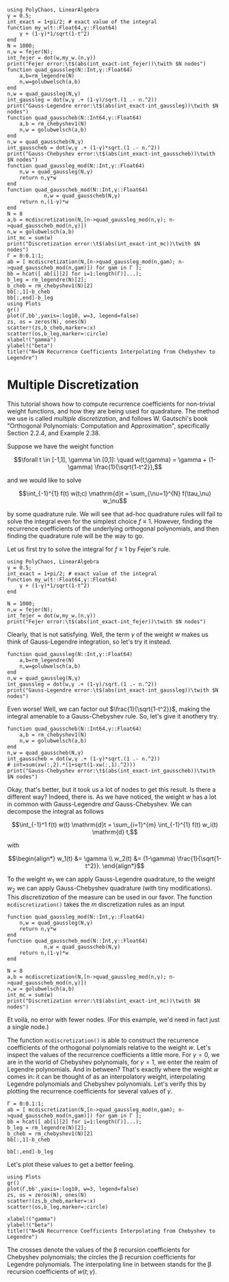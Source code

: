 ```@setup mysetup
using PolyChaos, LinearAlgebra
γ = 0.5;
int_exact = 1+pi/2; # exact value of the integral
function my_w(t::Float64,γ::Float64)
    γ + (1-γ)*1/sqrt(1-t^2)
end
N = 1000;
n,w = fejer(N);
int_fejer = dot(w,my_w.(n,γ))
print("Fejer error:\t$(abs(int_exact-int_fejer))\twith $N nodes")
function quad_gaussleg(N::Int,γ::Float64)
    a,b=rm_legendre(N)
    n,w=golubwelsch(a,b)
end
n,w = quad_gaussleg(N,γ)
int_gaussleg = dot(w,γ .+ (1-γ)/sqrt.(1 .- n.^2))
print("Gauss-Legendre error:\t$(abs(int_exact-int_gaussleg))\twith $N nodes")
function quad_gausscheb(N::Int64,γ::Float64)
    a,b = rm_chebyshev1(N)
    n,w = golubwelsch(a,b)
end
n,w = quad_gausscheb(N,γ)
int_gausscheb = dot(w,γ .+ (1-γ)*sqrt.(1 .- n.^2))
print("Gauss-Chebyshev error:\t$(abs(int_exact-int_gausscheb))\twith $N nodes")
function quad_gaussleg_mod(N::Int,γ::Float64)
    n,w = quad_gaussleg(N,γ)
    return n,γ*w
end
function quad_gausscheb_mod(N::Int,γ::Float64)
            n,w = quad_gausscheb(N,γ)
    return n,(1-γ)*w
end
N = 8
a,b = mcdiscretization(N,[n->quad_gaussleg_mod(n,γ); n->quad_gausscheb_mod(n,γ)])
n,w = golubwelsch(a,b)
int_mc = sum(w)
print("Discretization error:\t$(abs(int_exact-int_mc))\twith $N nodes")
Γ = 0:0.1:1;
ab = [ mcdiscretization(N,[n->quad_gaussleg_mod(n,gam); n->quad_gausscheb_mod(n,gam)]) for gam in Γ ];
bb = hcat([ ab[i][2] for i=1:length(Γ)]...);
b_leg = rm_legendre(N)[2];
b_cheb = rm_chebyshev1(N)[2]
bb[:,1]-b_cheb
bb[:,end]-b_leg
using Plots
gr()
plot(Γ,bb',yaxis=:log10, w=3, legend=false)
zs, os = zeros(N), ones(N)
scatter!(zs,b_cheb,marker=:x)
scatter!(os,b_leg,marker=:circle)
xlabel!("gamma")
ylabel!("beta")
title!("N=$N Recurrence Coefficients Interpolating from Chebyshev to Legendre")
```

# Multiple Discretization

This tutorial shows how to compute recurrence coefficients for non-trivial weight functions, and how they are being used for quadrature.
The method we use is called *multiple discretization*, and follows W. Gautschi's book "Orthogonal Polynomials: Computation and Approximation", specifically Section 2.2.4, and Example 2.38.

Suppose we have the weight function
```math
\forall t \in [-1,1], \gamma \in [0,1]: \quad w(t;\gamma) = \gamma + (1-\gamma) \frac{1}{\sqrt{1-t^2}},
```
and we would like to solve
```math
\int_{-1}^{1} f(t) w(t;c) \mathrm{d}t = \sum_{\nu=1}^{N} f(\tau_\nu) w_\nu
```
by some quadrature rule.
We will see that ad-hoc quadrature rules will fail to solve the integral even for the simplest choice $f \equiv 1$.
However, finding the recurrence coefficients of the underlying orthogonal polynomials, and then finding the quadrature rule will be the way to go.

Let us first try to solve the integral for $f \equiv 1$ by Fejer's rule.


```@example mysetup
using PolyChaos, LinearAlgebra
γ = 0.5;
int_exact = 1+pi/2; # exact value of the integral
function my_w(t::Float64,γ::Float64)
    γ + (1-γ)*1/sqrt(1-t^2)
end

N = 1000;
n,w = fejer(N);
int_fejer = dot(w,my_w.(n,γ))
print("Fejer error:\t$(abs(int_exact-int_fejer))\twith $N nodes")
```

Clearly, that is not satisfying.
Well, the term $\gamma$ of the weight $w$ makes us think of Gauss-Legendre integration, so let's try it instead.


```@example mysetup
function quad_gaussleg(N::Int,γ::Float64)
    a,b=rm_legendre(N)
    n,w=golubwelsch(a,b)
end
n,w = quad_gaussleg(N,γ)
int_gaussleg = dot(w,γ .+ (1-γ)/sqrt.(1 .- n.^2))
print("Gauss-Legendre error:\t$(abs(int_exact-int_gaussleg))\twith $N nodes")
```

Even worse!
Well, we can factor out $\frac{1}{\sqrt{1-t^2}}$, making the integral amenable to a Gauss-Chebyshev rule.
So, let's give it anothery try.


```@example mysetup
function quad_gausscheb(N::Int64,γ::Float64)
    a,b = rm_chebyshev1(N)
    n,w = golubwelsch(a,b)
end
n,w = quad_gausscheb(N,γ)
int_gausscheb = dot(w,γ .+ (1-γ)*sqrt.(1 .- n.^2))
# int=sum(xw(:,2).*(1+sqrt(1-xw(:,1).^2)))
print("Gauss-Chebyshev error:\t$(abs(int_exact-int_gausscheb))\twith $N nodes")
```

Okay, that's better, but it took us a lot of nodes to get this result.
Is there a different way?
Indeed, there is.
As we have noticed, the weight $w$ has a lot in common with Gauss-Legendre *and* Gauss-Chebyshev.
We can decompose the integral as follows
```math
\int_{-1}^1 f(t) w(t) \mathrm{d}t = \sum_{i=1}^{m} \int_{-1}^{1} f(t) w_i(t) \mathrm{d} t,
```
with
```math
\begin{align*}
w_1(t) &= \gamma \\
w_2(t) &= (1-\gamma) \frac{1}{\sqrt{1-t^2}}.
\end{align*}
```
To the weight $w_1$ we can apply Gauss-Legendre quadrature, to the weight $w_2$ we can apply Gauss-Chebyshev quadrature (with tiny modifications).
This *discretization* of the measure can be used in our favor.
The function `mcdiscretization()` takes the $m$ discretization rules as an input


```@example mysetup
function quad_gaussleg_mod(N::Int,γ::Float64)
    n,w = quad_gaussleg(N,γ)
    return n,γ*w
end
function quad_gausscheb_mod(N::Int,γ::Float64)
            n,w = quad_gausscheb(N,γ)
    return n,(1-γ)*w
end

N = 8
a,b = mcdiscretization(N,[n->quad_gaussleg_mod(n,γ); n->quad_gausscheb_mod(n,γ)])
n,w = golubwelsch(a,b)
int_mc = sum(w)
print("Discretization error:\t$(abs(int_exact-int_mc))\twith $N nodes")
```

Et voilà, no error with fewer nodes.
(For this example, we'd need in fact just a single node.)

The function `mcdiscretization()` is able to construct the recurrence coefficients of the orthogonal polynomials relative to the weight $w$.
Let's inspect the values of the recurrence coefficients a little more.
For $\gamma = 0$, we are in the world of Chebyshev polynomials, for $\gamma = 1$, we enter the realm of Legendre polynomials. And in between?
That's exactly where the weight $w$ comes in: it can be thought of as an interpolatory weight, interpolating Legendre polynomials and Chebyshev polynomials.
Let's verify this by plotting the recurrence coefficients for several values of $\gamma$.




```@example mysetup
Γ = 0:0.1:1;
ab = [ mcdiscretization(N,[n->quad_gaussleg_mod(n,gam); n->quad_gausscheb_mod(n,gam)]) for gam in Γ ];
bb = hcat([ ab[i][2] for i=1:length(Γ)]...);
b_leg = rm_legendre(N)[2];
b_cheb = rm_chebyshev1(N)[2]
bb[:,1]-b_cheb
```


```@example mysetup
bb[:,end]-b_leg
```

Let's plot these values to get a better feeling.


```@example mysetup
using Plots
gr()
plot(Γ,bb',yaxis=:log10, w=3, legend=false)
zs, os = zeros(N), ones(N)
scatter!(zs,b_cheb,marker=:x)
scatter!(os,b_leg,marker=:circle)

xlabel!("gamma")
ylabel!("beta")
title!("N=$N Recurrence Coefficients Interpolating from Chebyshev to Legendre")
```

The crosses denote the values of the β recursion coefficients for Chebyshev polynomials; the circles the β recursion coefficients for Legendre polynomials.
The interpolating line in between stands for the β recursion coefficients of $w(t;\gamma)$.
